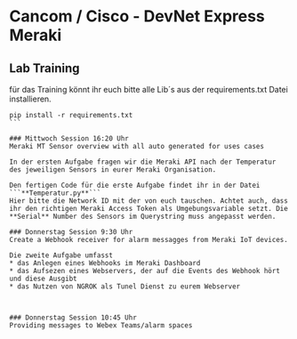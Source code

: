 # Cancom / Cisco - DevNet Express Meraki 
## Lab Training

für das Training könnt ihr euch bitte alle Lib´s aus der requirements.txt Datei installieren.

````shell
pip install -r requirements.txt
```

### Mittwoch Session 16:20 Uhr
Meraki MT Sensor overview with all auto generated for uses cases

In der ersten Aufgabe fragen wir die Meraki API nach der Temperatur des jeweiligen Sensors in eurer Meraki Organisation.

Den fertigen Code für die erste Aufgabe findet ihr in der Datei 
```**Temperatur.py**```
Hier bitte die Network ID mit der von euch tauschen. Achtet auch, dass ihr den richtigen Meraki Access Token als Umgebungsvariable setzt. Die **Serial** Number des Sensors im Querystring muss angepasst werden.

### Donnerstag Session 9:30 Uhr
Create a Webhook receiver for alarm messagges from Meraki IoT devices.

Die zweite Aufgabe umfasst 
* das Anlegen eines Webhooks im Meraki Dashboard
* das Aufsezen eines Webservers, der auf die Events des Webhook hört und diese Ausgibt
* das Nutzen von NGROK als Tunel Dienst zu eurem Webserver



### Donnerstag Session 10:45 Uhr
Providing messages to Webex Teams/alarm spaces

